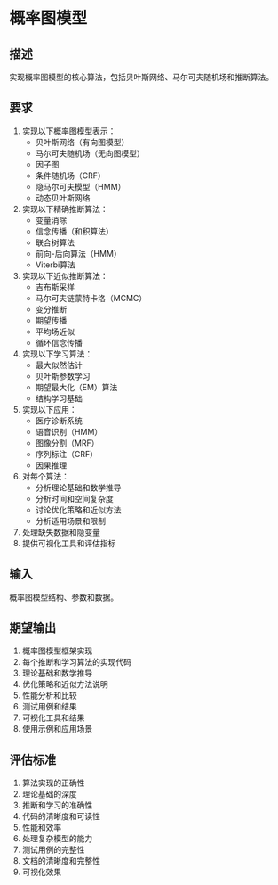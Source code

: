 # 概率图模型

## 描述
实现概率图模型的核心算法，包括贝叶斯网络、马尔可夫随机场和推断算法。

## 要求
1. 实现以下概率图模型表示：
   - 贝叶斯网络（有向图模型）
   - 马尔可夫随机场（无向图模型）
   - 因子图
   - 条件随机场（CRF）
   - 隐马尔可夫模型（HMM）
   - 动态贝叶斯网络
2. 实现以下精确推断算法：
   - 变量消除
   - 信念传播（和积算法）
   - 联合树算法
   - 前向-后向算法（HMM）
   - Viterbi算法
3. 实现以下近似推断算法：
   - 吉布斯采样
   - 马尔可夫链蒙特卡洛（MCMC）
   - 变分推断
   - 期望传播
   - 平均场近似
   - 循环信念传播
4. 实现以下学习算法：
   - 最大似然估计
   - 贝叶斯参数学习
   - 期望最大化（EM）算法
   - 结构学习基础
5. 实现以下应用：
   - 医疗诊断系统
   - 语音识别（HMM）
   - 图像分割（MRF）
   - 序列标注（CRF）
   - 因果推理
6. 对每个算法：
   - 分析理论基础和数学推导
   - 分析时间和空间复杂度
   - 讨论优化策略和近似方法
   - 分析适用场景和限制
7. 处理缺失数据和隐变量
8. 提供可视化工具和评估指标

## 输入
概率图模型结构、参数和数据。

## 期望输出
1. 概率图模型框架实现
2. 每个推断和学习算法的实现代码
3. 理论基础和数学推导
4. 优化策略和近似方法说明
5. 性能分析和比较
6. 测试用例和结果
7. 可视化工具和结果
8. 使用示例和应用场景

## 评估标准
1. 算法实现的正确性
2. 理论基础的深度
3. 推断和学习的准确性
4. 代码的清晰度和可读性
5. 性能和效率
6. 处理复杂模型的能力
7. 测试用例的完整性
8. 文档的清晰度和完整性
9. 可视化效果